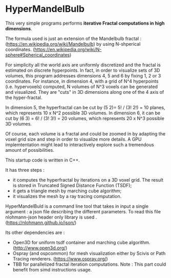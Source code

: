 # HyperMandelBulb

This very simple programs performs **iterative Fractal computations in high dimensions**.

The formula used is just an extension of the Mandelbulb fractal :
(https://en.wikipedia.org/wiki/Mandelbulb)
by using N-shperical coordinates.
(https://en.wikipedia.org/wiki/N-sphere#Spherical_coordinates)

For simplicity all the world axis are uniformly discretized and the fractal is estimated on discrete hyperpoints.
In fact, in order to visualize sets of 3D volumes, this program addresses dimensions 4, 5 and 6 by fixing 1, 2 or 3 coordinates. 
For instance, in dimension 4, with a grid of N^4 hyperpoints (i.e. hypervoxels) computed, N volumes of N^3 voxels can be generated and visualized. 
They are "cuts" in 3D dimensions along one of the 4 axis of the hyper-fractal.

In dimension 5, the hyperfractal can be cut by (5 2)= 5! / (3! 2!) = 10 planes, which represents 10 x N^2 possible 3D volumes.
In dimension 6, it can be cut by (6 3) = 6! / (3! 3!) = 20 volumes, which represents 20 x N^3 possible 3D volumes.

Of course, each volume is a fractal and could be zoomed in by adapting the voxel grid size and step in order to visualize more details. 
A GPU implemtentation might lead to interactively explore such a tremendous amount of possibilities. 

This startup code is written in C++.

It has three steps :
- it computes the hyperfractal by iterations on a 3D voxel grid. The result is stored in Truncated Signed Distance Function  (TSDF);
- it gets a triangle mesh by marching cube algorithm;
- it visualizes the mesh by a ray tracing computation.
 
HyperMandelBuld is a command line tool that takes in input a single argument : a json file describing the different parameters.
To read this file nlohmann-json header only library is used . (https://nlohmann.github.io/json/)

 Its other dependencies are :
- Open3D for uniform tsdf container and marching cube algorithm. (http://www.open3d.org/)
- Ospray (and ospcommon) for mesh visualization either by Scivis or Path Tracing renderers. (https://www.ospray.org/)
- TBB for parallelized fractal iteration computations. Note : This part could benefit from simd instructions usage.








